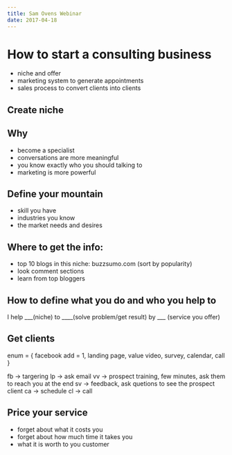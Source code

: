```yaml
---
title: Sam Ovens Webinar
date: 2017-04-18
---
```



# How to start a consulting business

* niche and offer
* marketing system to generate appointments
* sales process to convert clients into clients

## Create niche

Why
---

* become a specialist
* conversations are more meaningful
* you know exactly who you should talking to
* marketing is more powerful

Define your mountain
---

* skill you have 
* industries you know
* the market needs and desires

Where to get the info:
---

* top 10 blogs in this niche: buzzsumo.com (sort by popularity)
* look comment sections
* learn from top bloggers

How to define what you do and who you help to
---

I help ___(niche) to ____(solve problem/get result) by ___ (service you offer)



## Get clients

enum = { facebook add = 1,
landing page,
value video,
survey,
calendar,
call }

fb -> targering
lp -> ask email
vv -> prospect training, few minutes, ask them to reach you at the end
sv -> feedback, ask quetions to see the prospect client
ca -> schedule
cl -> call



## Price your service

* forget about what it costs you
* forget about how much time it takes you
* what it is worth to you customer


